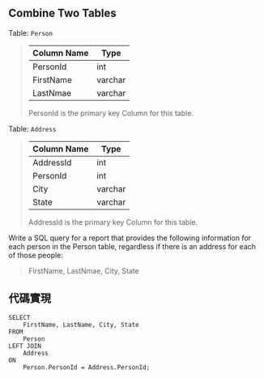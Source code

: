 ## Combine Two Tables

Table: ``Person``

> | Column Name | Type |
> | ---- | ---- |
> | PersonId | int |
> | FirstName | varchar |
> | LastNmae | varchar |
> PersonId is the primary key Column for this table.

Table: ``Address``

> | Column Name | Type |
> | ---- | ---- |
> | AddressId | int |
> | PersonId | int |
> | City | varchar |
> | State | varchar |
> AddressId is the primary key Column for this table.

Write a SQL query for a report that provides the following information for each person in the Person table, regardless if there is an address for each of those people:

> FirstName, LastNmae, City, State

## 代碼實現

```
SELECT 
    FirstName, LastName, City, State 
FROM 
    Person
LEFT JOIN 
    Address
ON 
    Person.PersonId = Address.PersonId;
    
```
